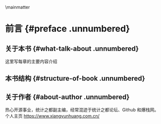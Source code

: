 
\mainmatter

# 前言 {#preface .unnumbered}

## 关于本书 {#what-talk-about .unnumbered}

这里写每章的主要内容介绍




## 本书结构 {#structure-of-book .unnumbered}



## 关于作者 {#about-author .unnumbered}

热心开源事业，统计之都副主编，经常混迹于统计之都论坛、Github 和爆栈网。个人主页 <https://www.xiangyunhuang.com.cn/>


